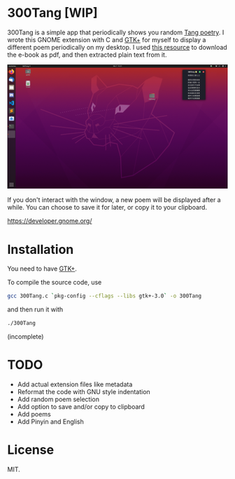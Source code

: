 # 300Tang [WIP]

300Tang is a simple app that periodically shows you random [Tang poetry](https://en.wikipedia.org/wiki/Tang_poetry). I wrote this GNOME extension with C and [GTK+](https://developer.gnome.org/gtk3/stable/gtk-getting-started.html) for myself to display a different poem periodically on my desktop. I used [this resource](https://www.mandarinchineseschool.com/index.php/resources/104-free-download-300-tang-poems-in-chinese-pinyin-and-english) to download the e-book as pdf, and then extracted plain text from it. 

![Screenshot](/screenshot1.png)

If you don't interact with the window, a new poem will be displayed after a while. You can choose to save it for later, or copy it to your clipboard. 

https://developer.gnome.org/

# Installation
You need to have [GTK+](https://www.gtk.org).

To compile the source code, use
```bash
gcc 300Tang.c `pkg-config --cflags --libs gtk+-3.0` -o 300Tang
```
and then run it with
```bash
./300Tang

```
(incomplete)

# TODO
* Add actual extension files like metadata
* Reformat the code with GNU style indentation
* Add random poem selection
* Add option to save and/or copy to clipboard
* Add poems
* Add Pinyin and English 

# License
MIT.

